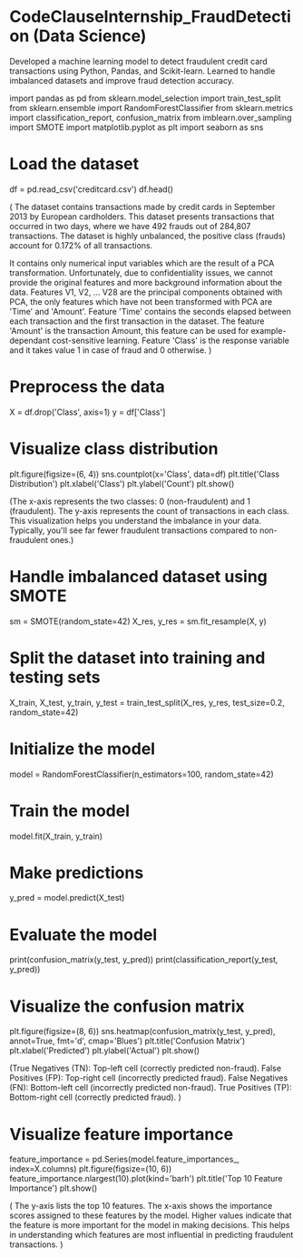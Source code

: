 # CodeClauseInternship_FraudDetection (Data Science)
Developed a machine learning model to detect fraudulent credit card transactions using Python, Pandas, and Scikit-learn. Learned to handle imbalanced datasets and improve fraud detection accuracy.

import pandas as pd
from sklearn.model_selection import train_test_split
from sklearn.ensemble import RandomForestClassifier
from sklearn.metrics import classification_report, confusion_matrix
from imblearn.over_sampling import SMOTE
import matplotlib.pyplot as plt
import seaborn as sns

# Load the dataset
df = pd.read_csv('creditcard.csv')
df.head()

( The dataset contains transactions made by credit cards in September 2013 by European cardholders.
  This dataset presents transactions that occurred in two days, where we have 492 frauds out of 284,807 transactions. The dataset is highly unbalanced, the positive class (frauds) account for 0.172% of all 
  transactions.

  It contains only numerical input variables which are the result of a PCA transformation. Unfortunately, due to confidentiality issues, we cannot provide the original features and more background information 
  about the data. Features V1, V2, … V28 are the principal components obtained with PCA, the only features which have not been transformed with PCA are 'Time' and 'Amount'. Feature 'Time' contains the seconds 
  elapsed between each transaction and the first transaction in the dataset. The feature 'Amount' is the transaction Amount, this feature can be used for example-dependant cost-sensitive learning. Feature 
 'Class' is the response variable and it takes value 1 in case of fraud and 0 otherwise. )

# Preprocess the data
X = df.drop('Class', axis=1)
y = df['Class']

# Visualize class distribution
plt.figure(figsize=(6, 4))
sns.countplot(x='Class', data=df)
plt.title('Class Distribution')
plt.xlabel('Class')
plt.ylabel('Count')
plt.show()

(The x-axis represents the two classes: 0 (non-fraudulent) and 1 (fraudulent).
 The y-axis represents the count of transactions in each class.
 This visualization helps you understand the imbalance in your data.
 Typically, you'll see far fewer fraudulent transactions compared to non-fraudulent ones.)

# Handle imbalanced dataset using SMOTE
sm = SMOTE(random_state=42)
X_res, y_res = sm.fit_resample(X, y)

# Split the dataset into training and testing sets
X_train, X_test, y_train, y_test = train_test_split(X_res, y_res, test_size=0.2, random_state=42)

# Initialize the model
model = RandomForestClassifier(n_estimators=100, random_state=42)

# Train the model
model.fit(X_train, y_train)

# Make predictions
y_pred = model.predict(X_test)

# Evaluate the model
print(confusion_matrix(y_test, y_pred))
print(classification_report(y_test, y_pred))

# Visualize the confusion matrix
plt.figure(figsize=(8, 6))
sns.heatmap(confusion_matrix(y_test, y_pred), annot=True, fmt='d', cmap='Blues')
plt.title('Confusion Matrix')
plt.xlabel('Predicted')
plt.ylabel('Actual')
plt.show()

(True Negatives (TN): Top-left cell (correctly predicted non-fraud).
False Positives (FP): Top-right cell (incorrectly predicted fraud).
False Negatives (FN): Bottom-left cell (incorrectly predicted non-fraud).
True Positives (TP): Bottom-right cell (correctly predicted fraud). )

# Visualize feature importance
feature_importance = pd.Series(model.feature_importances_, index=X.columns)
plt.figure(figsize=(10, 6))
feature_importance.nlargest(10).plot(kind='barh')
plt.title('Top 10 Feature Importance')
plt.show()

( The y-axis lists the top 10 features.
 The x-axis shows the importance scores assigned to these features by the model.
 Higher values indicate that the feature is more important for the model in making decisions.
 This helps in understanding which features are most influential in predicting fraudulent transactions. )

